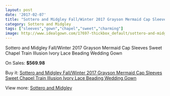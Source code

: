 ```yaml
---
layout: post
date: '2017-02-07'
title: "Sottero and Midgley Fall/Winter 2017 Grayson Mermaid Cap Sleeves Sweet Chapel Train Illusion Ivory Lace Beading Wedding Gown"
category: Sottero and Midgley
tags: ["sleeves","gown","chapel","sweet","charming"]
image: http://www.idealgown.com/17697-thickbox_default/sottero-and-midgley-fall-winter-2017-grayson-mermaid-cap-sleeves-sweet-chapel-train-illusion-ivory-lace-beading-wedding-gown.jpg
---
```

Sottero and Midgley Fall/Winter 2017 Grayson Mermaid Cap Sleeves Sweet Chapel Train Illusion Ivory Lace Beading Wedding Gown

On Sales: **$569.98**
<a href="https://www.idealgown.com/en/sottero-and-midgley/6901-sottero-and-midgley-fall-winter-2017-grayson-mermaid-cap-sleeves-sweet-chapel-train-illusion-ivory-lace-beading-wedding-gown.html"><amp-img layout="responsive" width="600" height="600" src="//www.idealgown.com/17697-thickbox_default/sottero-and-midgley-fall-winter-2017-grayson-mermaid-cap-sleeves-sweet-chapel-train-illusion-ivory-lace-beading-wedding-gown.jpg" alt="Sottero and Midgley Fall/Winter 2017 Grayson Mermaid Cap Sleeves Sweet Chapel Train Illusion Ivory Lace Beading Wedding Gown 0" /></a>
<a href="https://www.idealgown.com/en/sottero-and-midgley/6901-sottero-and-midgley-fall-winter-2017-grayson-mermaid-cap-sleeves-sweet-chapel-train-illusion-ivory-lace-beading-wedding-gown.html"><amp-img layout="responsive" width="600" height="600" src="//www.idealgown.com/17703-thickbox_default/sottero-and-midgley-fall-winter-2017-grayson-mermaid-cap-sleeves-sweet-chapel-train-illusion-ivory-lace-beading-wedding-gown.jpg" alt="Sottero and Midgley Fall/Winter 2017 Grayson Mermaid Cap Sleeves Sweet Chapel Train Illusion Ivory Lace Beading Wedding Gown 1" /></a>
<a href="https://www.idealgown.com/en/sottero-and-midgley/6901-sottero-and-midgley-fall-winter-2017-grayson-mermaid-cap-sleeves-sweet-chapel-train-illusion-ivory-lace-beading-wedding-gown.html"><amp-img layout="responsive" width="600" height="600" src="//www.idealgown.com/17702-thickbox_default/sottero-and-midgley-fall-winter-2017-grayson-mermaid-cap-sleeves-sweet-chapel-train-illusion-ivory-lace-beading-wedding-gown.jpg" alt="Sottero and Midgley Fall/Winter 2017 Grayson Mermaid Cap Sleeves Sweet Chapel Train Illusion Ivory Lace Beading Wedding Gown 2" /></a>
<a href="https://www.idealgown.com/en/sottero-and-midgley/6901-sottero-and-midgley-fall-winter-2017-grayson-mermaid-cap-sleeves-sweet-chapel-train-illusion-ivory-lace-beading-wedding-gown.html"><amp-img layout="responsive" width="600" height="600" src="//www.idealgown.com/17701-thickbox_default/sottero-and-midgley-fall-winter-2017-grayson-mermaid-cap-sleeves-sweet-chapel-train-illusion-ivory-lace-beading-wedding-gown.jpg" alt="Sottero and Midgley Fall/Winter 2017 Grayson Mermaid Cap Sleeves Sweet Chapel Train Illusion Ivory Lace Beading Wedding Gown 3" /></a>
<a href="https://www.idealgown.com/en/sottero-and-midgley/6901-sottero-and-midgley-fall-winter-2017-grayson-mermaid-cap-sleeves-sweet-chapel-train-illusion-ivory-lace-beading-wedding-gown.html"><amp-img layout="responsive" width="600" height="600" src="//www.idealgown.com/17700-thickbox_default/sottero-and-midgley-fall-winter-2017-grayson-mermaid-cap-sleeves-sweet-chapel-train-illusion-ivory-lace-beading-wedding-gown.jpg" alt="Sottero and Midgley Fall/Winter 2017 Grayson Mermaid Cap Sleeves Sweet Chapel Train Illusion Ivory Lace Beading Wedding Gown 4" /></a>
<a href="https://www.idealgown.com/en/sottero-and-midgley/6901-sottero-and-midgley-fall-winter-2017-grayson-mermaid-cap-sleeves-sweet-chapel-train-illusion-ivory-lace-beading-wedding-gown.html"><amp-img layout="responsive" width="600" height="600" src="//www.idealgown.com/17699-thickbox_default/sottero-and-midgley-fall-winter-2017-grayson-mermaid-cap-sleeves-sweet-chapel-train-illusion-ivory-lace-beading-wedding-gown.jpg" alt="Sottero and Midgley Fall/Winter 2017 Grayson Mermaid Cap Sleeves Sweet Chapel Train Illusion Ivory Lace Beading Wedding Gown 5" /></a>
<a href="https://www.idealgown.com/en/sottero-and-midgley/6901-sottero-and-midgley-fall-winter-2017-grayson-mermaid-cap-sleeves-sweet-chapel-train-illusion-ivory-lace-beading-wedding-gown.html"><amp-img layout="responsive" width="600" height="600" src="//www.idealgown.com/17698-thickbox_default/sottero-and-midgley-fall-winter-2017-grayson-mermaid-cap-sleeves-sweet-chapel-train-illusion-ivory-lace-beading-wedding-gown.jpg" alt="Sottero and Midgley Fall/Winter 2017 Grayson Mermaid Cap Sleeves Sweet Chapel Train Illusion Ivory Lace Beading Wedding Gown 6" /></a>

Buy it: [Sottero and Midgley Fall/Winter 2017 Grayson Mermaid Cap Sleeves Sweet Chapel Train Illusion Ivory Lace Beading Wedding Gown](https://www.idealgown.com/en/sottero-and-midgley/6901-sottero-and-midgley-fall-winter-2017-grayson-mermaid-cap-sleeves-sweet-chapel-train-illusion-ivory-lace-beading-wedding-gown.html "Sottero and Midgley Fall/Winter 2017 Grayson Mermaid Cap Sleeves Sweet Chapel Train Illusion Ivory Lace Beading Wedding Gown")

View more: [Sottero and Midgley](https://www.idealgown.com/en/98-sottero-and-midgley "Sottero and Midgley")